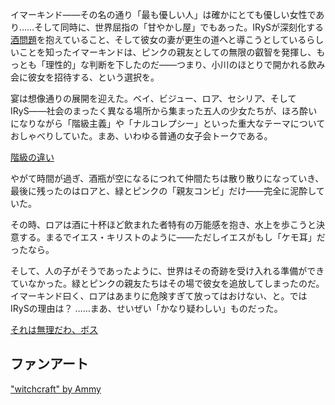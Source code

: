 <!-- title: 階級主義者たち -->
<!-- relationship: Business -->

イマーキンド――その名の通り「最も優しい人」は確かにとても優しい女性であり……そして同時に、世界屈指の「甘やかし屋」でもあった。IRySが深刻化する[酒問題](https://www.youtube.com/live/axlJjQQ_rzU?si=pUq6lA_E5OP_5Hkn&t=8066)を抱えていること、そして彼女の妻が更生の道へと導こうとしているらしいことを知ったイマーキンドは、ピンクの親友としての無限の叡智を発揮し、もっとも「理性的」な判断を下したのだ――つまり、小川のほとりで開かれる飲み会に彼女を招待する、という選択を。

宴は想像通りの展開を迎えた。ベイ、ビジュー、ロア、セシリア、そしてIRyS――社会のまったく異なる場所から集まった五人の少女たちが、ほろ酔いになりながら「階級主義」や「ナルコレプシー」といった重大なテーマについておしゃべりしていた。まあ、いわゆる普通の女子会トークである。

[階級の違い](#embed:ttps://www.youtube.com/live/axlJjQQ_rzU?si=f-5Cd4a3zXmdMpX9&t=9651)

やがて時間が過ぎ、酒瓶が空になるにつれて仲間たちは散り散りになっていき、最後に残ったのはロアと、緑とピンクの「親友コンビ」だけ――完全に泥酔していた。

その時、ロアは酒に十杯ほど飲まれた者特有の万能感を抱き、水上を歩こうと決意する。まるでイエス・キリストのように――ただしイエスがもし「ケモ耳」だったなら。

そして、人の子がそうであったように、世界はその奇跡を受け入れる準備ができていなかった。緑とピンクの親友たちはその場で彼女を追放してしまったのだ。イマーキンド曰く、ロアはあまりに危険すぎて放ってはおけない、と。ではIRySの理由は？ ……まあ、せいぜい「かなり疑わしい」ものだった。

[それは無理だわ、ボス](#embed:https://www.youtube.com/live/axlJjQQ_rzU?si=fyqwpYA7HUIavSRU&t=10084)

## ファンアート

["witchcraft" by Ammy](https://x.com/Ammiietty/status/1919997510287794293)

<!-- raora -->
